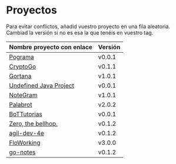 # Proyectos

Para evitar conflictos, añadid vuestro proyecto en una fila
aleatoria. Cambiad la versión si no es esa la que tenéis en vuestro tag.

| Nombre proyecto con enlace                                               | Versión |
|--------------------------------------------------------------------------|---------|
| [Pograma](https://github.com/Phyton-es-mi-typo/pograma)                  | v0.0.1  |
| [CryptoGo](https://github.com/CriptoInfo/CryptoGo)                       | v0.1.1  |
| [Gortana](https://github.com/Pibes-GRX/Gortana)                          | v1.0.1  |
| [Undefined Java Project](https://github.com/tddgrupo4/TDD-Grupo-4)       | v0.0.1  |
| [NoteGram](https://github.com/NoteGramBot/NoteGram)                      | v1.0.1  |
|  [Palabrot](https://github.com/ScalaBot-Team/PalaBrot)                   | v2.0.2  |
|    [BoTTutorias](https://github.com/BoTTuros/BoTTutorias)                | v0.0.1  |
|    [Zero, the bellhop.](https://github.com/monium/zero)                  | v0.1.2  |
|    [agil-dev-4e](https://github.com/Kobedinho/agil-dev-4e)               | v0.1.2  |
|    [FloWorking](https://github.com/PalomitaTeam/FloWorking)              | v3.0.0  |
|    [go-notes](https://github.com/Golang-EC/go-notes)                     | v0.1.2  |
